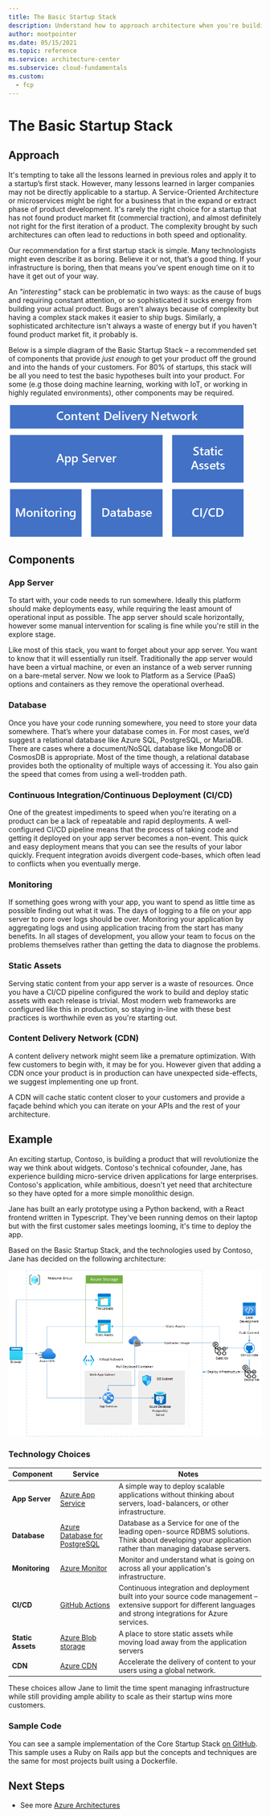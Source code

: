 ```yaml
---
title: The Basic Startup Stack
description: Understand how to approach architecture when you're building a first MVP or prototype for a startup.
author: mootpointer
ms.date: 05/15/2021
ms.topic: reference
ms.service: architecture-center
ms.subservice: cloud-fundamentals
ms.custom:
  - fcp
---
```


# The Basic Startup Stack

## Approach

It's tempting to take all the lessons learned in previous roles and apply it to a startup’s first stack. However, many lessons learned in larger companies may not be directly applicable to a startup. A Service-Oriented Architecture or microservices might be right for a business that in the expand or extract phase of product development. It's rarely the right choice for a startup that has not found product market fit (commercial traction), and almost definitely not right for the first iteration of a product. The complexity brought by such architectures can often lead to reductions in both speed and optionality.

Our recommendation for a first startup stack is simple. Many technologists might even describe it as boring. Believe it or not, that’s a good thing. If your infrastructure is boring, then that means you’ve spent enough time on it to have it get out of your way.

An _"interesting"_ stack can be problematic in two ways: as the cause of bugs and requiring constant attention, or so sophisticated it sucks energy from building your actual product. Bugs aren't always because of complexity but having a complex stack makes it easier to ship bugs. Similarly, a sophisticated architecture isn't always a waste of energy but if you haven't found product market fit, it probably is.

Below is a simple diagram of the Basic Startup Stack – a recommended set of components that provide _just enough_ to get your product off the ground and into the hands of your customers. For 80% of startups, this stack will be all you need to test the basic hypotheses built into your product. For some (e.g those doing machine learning, working with IoT, or working in highly regulated environments), other components may be required.

![A block diagram of the Basic Startup Stack](images/startup-stack-blocks.png)

## Components

### App Server

To start with, your code needs to run somewhere. Ideally this platform should make deployments easy, while requiring the least amount of operational input as possible. The app server should scale horizontally, however some manual intervention for scaling is fine while you're still in the explore stage.

Like most of this stack, you want to forget about your app server. You want to know that it will essentially run itself. Traditionally the app server would have been a virtual machine, or even an instance of a web server running on a bare-metal server. Now we look to Platform as a Service (PaaS) options and containers as they remove the operational overhead.

### Database

Once you have your code running somewhere, you need to store your data somewhere. That’s where your database comes in. For most cases, we’d suggest a relational database like Azure SQL, PostgreSQL, or MariaDB. There are cases where a document/NoSQL database like MongoDB or CosmosDB is appropriate. Most of the time though, a relational database provides both the optionality of multiple ways of accessing it. You also gain the speed that comes from using a well-trodden path.

### Continuous Integration/Continuous Deployment (CI/CD)

One of the greatest impediments to speed when you’re iterating on a product can be a lack of repeatable and rapid deployments. A well-configured CI/CD pipeline means that the process of taking code and getting it deployed on your app server becomes a non-event. This quick and easy deployment means that you can see the results of your labor quickly. Frequent integration avoids divergent code-bases, which often lead to conflicts when you eventually merge.

### Monitoring

If something goes wrong with your app, you want to spend as little time as possible finding out what it was. The days of logging to a file on your app server to pore over logs should be over. Monitoring your application by aggregating logs and using application tracing from the start has many benefits. In all stages of development, you allow your team to focus on the problems themselves rather than getting the data to diagnose the problems.

### Static Assets

Serving static content from your app server is a waste of resources. Once you have a CI/CD pipeline configured the work to build and deploy static assets with each release is trivial. Most modern web frameworks are configured like this in production, so staying in-line with these best practices is worthwhile even as you're starting out.

### Content Delivery Network (CDN)

A content delivery network might seem like a premature optimization. With few customers to begin with, it may be for you. However given that adding a CDN once your product is in production can have unexpected side-effects, we suggest implementing one up front.

A CDN will cache static content closer to your customers and provide a façade behind which you can iterate on your APIs and the rest of your architecture.

## Example

An exciting startup, Contoso, is building a product that will revolutionize the way we think about widgets. Contoso's technical cofounder, Jane, has experience building micro-service driven applications for large enterprises. Contoso's application, while ambitious, doesn't yet need that architecture so they have opted for a more simple monolithic design.

Jane has built an early prototype using a Python backend, with a React frontend written in Typescript. They've been running demos on their laptop but with the first customer sales meetings looming, it's time to deploy the app.

Based on the Basic Startup Stack, and the technologies used by Contoso, Jane has decided on the following architecture:

![The startup stack architecture used by Contoso to deploy their application to Azure](images/startup-stack-architecture.png)

### Technology Choices

| Component         | Service                                                           | Notes                                                                                                                                                                |
| ----------------- | ----------------------------------------------------------------- | -------------------------------------------------------------------------------------------------------------------------------------------------------------------- |
| **App Server**    | [Azure App Service](/azure/app-service/overview)                  | A simple way to deploy scalable applications without thinking about servers, load-balancers, or other infrastructure.                                                |
| **Database**      | [Azure Database for PostgreSQL](/azure/postgresql/overview)       | Database as a Service for one of the leading open-source RDBMS solutions. Think about developing your application rather than managing database servers.             |
| **Monitoring**    | [Azure Monitor](/azure/azure-monitor/overview)                    | Monitor and understand what is going on across all your application's infrastructure.                                                                                |
| **CI/CD**         | [GitHub Actions](/learn/paths/automate-workflow-github-actions/)  | Continuous integration and deployment built into your source code management – extensive support for different languages and strong integrations for Azure services. |
| **Static Assets** | [Azure Blob storage](/azure/storage/blobs/storage-blobs-overview) | A place to store static assets while moving load away from the application servers                                                                                   |
| **CDN**           | [Azure CDN](/azure/cdn/cdn-overview)                              | Accelerate the delivery of content to your users using a global network.                                                                                             |

These choices allow Jane to limit the time spent managing infrastructure while still providing ample ability to scale as their startup wins more customers.

### Sample Code

You can see a sample implementation of the Core Startup Stack [on GitHub](https://github.com/Azure-Samples/core-startup-stack-rails). This sample uses a Ruby on Rails app but the concepts and techniques are the same for most projects built using a Dockerfile.

## Next Steps

- See more [Azure Architectures](/azure/architecture/browse/)
